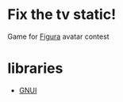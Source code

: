 # Fix the tv static!
Game for [Figura](https://github.com/figuraMC/Figura/) avatar contest

# libraries
- [GNUI](https://github.com/lua-gods/GNUI)